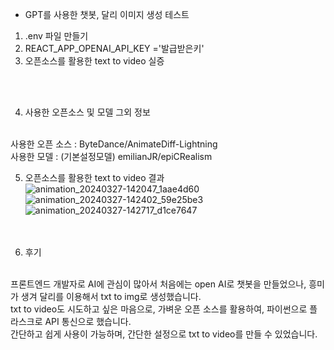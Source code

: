 - GPT를 사용한 챗봇, 달리 이미지 생성 테스트 <br/>
1. .env 파일 만들기 <br/>
2. REACT_APP_OPENAI_API_KEY ='발급받은키'<br/>
3. 오픈소스를 활용한 text to video 실증
<br/>
 <br/>


 4. 사용한 오픈소스 및 모델 그외 정보
<br/>
사용한 오픈 소스 : ByteDance/AnimateDiff-Lightning
 <br/>
사용한 모델 : (기본설정모델) emilianJR/epiCRealism

5. 오픈소스를 활용한 text to video 결과
   <br/>
   ![animation_20240327-142047_1aae4d60](https://github.com/SIM-TOO/Generative_AI_test/assets/130709350/32b42572-97c5-4c02-ba39-9ca8398523ba)
   <br/>
   ![animation_20240327-142402_59e25be3](https://github.com/SIM-TOO/Generative_AI_test/assets/130709350/c685acda-0bcd-40a2-8c6f-6fbc1371e855)
   <br/>
   ![animation_20240327-142717_d1ce7647](https://github.com/SIM-TOO/Generative_AI_test/assets/130709350/80884b58-4f57-4469-b6ef-449a49c20b12)
   <br/>
    <br/>
     <br/>


6. 후기
<br/>
프론트엔드 개발자로 AI에 관심이 많아서 처음에는 open AI로 챗봇을 만들었으나, 흥미가 생겨 달리를 이용해서 txt to img로 생성했습니다.
<br/>
txt to video도 시도하고 싶은 마음으로, 가벼운 오픈 소스를 활용하여, 파이썬으로 플라스크로 API 통신으로 했습니다.
<br/>
간단하고 쉽게 사용이 가능하며, 간단한 설정으로 txt to video를 만들 수 있었습니다.
<br/>

 
